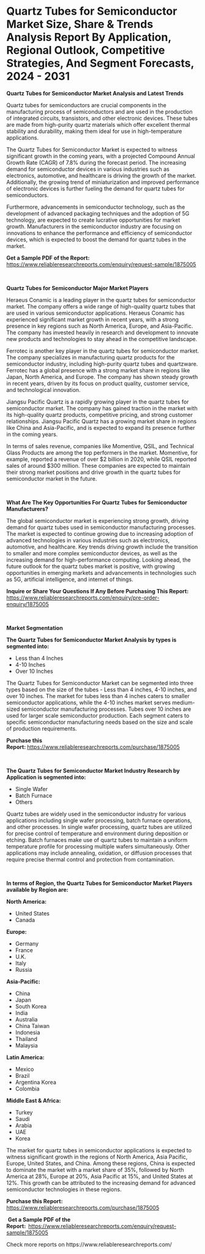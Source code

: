 <p><h1>Quartz Tubes for Semiconductor Market Size, Share & Trends Analysis Report By Application, Regional Outlook, Competitive Strategies, And Segment Forecasts, 2024 - 2031</h1></p><p><strong>Quartz Tubes for Semiconductor Market Analysis and Latest Trends</strong></p>
<p><p>Quartz tubes for semiconductors are crucial components in the manufacturing process of semiconductors and are used in the production of integrated circuits, transistors, and other electronic devices. These tubes are made from high-purity quartz materials which offer excellent thermal stability and durability, making them ideal for use in high-temperature applications.</p><p>The Quartz Tubes for Semiconductor Market is expected to witness significant growth in the coming years, with a projected Compound Annual Growth Rate (CAGR) of 7.8% during the forecast period. The increasing demand for semiconductor devices in various industries such as electronics, automotive, and healthcare is driving the growth of the market. Additionally, the growing trend of miniaturization and improved performance of electronic devices is further fueling the demand for quartz tubes for semiconductors.</p><p>Furthermore, advancements in semiconductor technology, such as the development of advanced packaging techniques and the adoption of 5G technology, are expected to create lucrative opportunities for market growth. Manufacturers in the semiconductor industry are focusing on innovations to enhance the performance and efficiency of semiconductor devices, which is expected to boost the demand for quartz tubes in the market.</p></p>
<p><strong>Get a Sample PDF of the Report:&nbsp;</strong> <a href="https://www.reliableresearchreports.com/enquiry/request-sample/1875005">https://www.reliableresearchreports.com/enquiry/request-sample/1875005</a></p>
<p>&nbsp;</p>
<p><strong>Quartz Tubes for Semiconductor Major Market Players</strong></p>
<p><p>Heraeus Conamic is a leading player in the quartz tubes for semiconductor market. The company offers a wide range of high-quality quartz tubes that are used in various semiconductor applications. Heraeus Conamic has experienced significant market growth in recent years, with a strong presence in key regions such as North America, Europe, and Asia-Pacific. The company has invested heavily in research and development to innovate new products and technologies to stay ahead in the competitive landscape.</p><p>Ferrotec is another key player in the quartz tubes for semiconductor market. The company specializes in manufacturing quartz products for the semiconductor industry, including high-purity quartz tubes and quartzware. Ferrotec has a global presence with a strong market share in regions like Japan, North America, and Europe. The company has shown steady growth in recent years, driven by its focus on product quality, customer service, and technological innovation.</p><p>Jiangsu Pacific Quartz is a rapidly growing player in the quartz tubes for semiconductor market. The company has gained traction in the market with its high-quality quartz products, competitive pricing, and strong customer relationships. Jiangsu Pacific Quartz has a growing market share in regions like China and Asia-Pacific, and is expected to expand its presence further in the coming years.</p><p>In terms of sales revenue, companies like Momentive, QSIL, and Technical Glass Products are among the top performers in the market. Momentive, for example, reported a revenue of over $2 billion in 2020, while QSIL reported sales of around $300 million. These companies are expected to maintain their strong market positions and drive growth in the quartz tubes for semiconductor market in the future.</p></p>
<p>&nbsp;</p>
<p><strong>What Are The Key Opportunities For Quartz Tubes for Semiconductor Manufacturers?</strong></p>
<p><p>The global semiconductor market is experiencing strong growth, driving demand for quartz tubes used in semiconductor manufacturing processes. The market is expected to continue growing due to increasing adoption of advanced technologies in various industries such as electronics, automotive, and healthcare. Key trends driving growth include the transition to smaller and more complex semiconductor devices, as well as the increasing demand for high-performance computing. Looking ahead, the future outlook for the quartz tubes market is positive, with growing opportunities in emerging markets and advancements in technologies such as 5G, artificial intelligence, and internet of things.</p></p>
<p><strong>Inquire or Share Your Questions If Any Before Purchasing This Report:</strong> <a href="https://www.reliableresearchreports.com/enquiry/pre-order-enquiry/1875005">https://www.reliableresearchreports.com/enquiry/pre-order-enquiry/1875005</a></p>
<p>&nbsp;</p>
<p><strong>Market Segmentation</strong></p>
<p><strong>The Quartz Tubes for Semiconductor Market Analysis by types is segmented into:</strong></p>
<p><ul><li>Less than 4 Inches</li><li>4-10 Inches</li><li>Over 10 Inches</li></ul></p>
<p><p>The Quartz Tubes for Semiconductor Market can be segmented into three types based on the size of the tubes - Less than 4 inches, 4-10 inches, and over 10 inches. The market for tubes less than 4 inches caters to smaller semiconductor applications, while the 4-10 inches market serves medium-sized semiconductor manufacturing processes. Tubes over 10 inches are used for larger scale semiconductor production. Each segment caters to specific semiconductor manufacturing needs based on the size and scale of production requirements.</p></p>
<p><strong>Purchase this Report:&nbsp;</strong><a href="https://www.reliableresearchreports.com/purchase/1875005">https://www.reliableresearchreports.com/purchase/1875005</a></p>
<p>&nbsp;</p>
<p><strong>The Quartz Tubes for Semiconductor Market Industry Research by Application is segmented into:</strong></p>
<p><ul><li>Single Wafer</li><li>Batch Furnace</li><li>Others</li></ul></p>
<p><p>Quartz tubes are widely used in the semiconductor industry for various applications including single wafer processing, batch furnace operations, and other processes. In single wafer processing, quartz tubes are utilized for precise control of temperature and environment during deposition or etching. Batch furnaces make use of quartz tubes to maintain a uniform temperature profile for processing multiple wafers simultaneously. Other applications may include annealing, oxidation, or diffusion processes that require precise thermal control and protection from contamination.</p></p>
<p>&nbsp;</p>
<p><strong>In terms of Region, the Quartz Tubes for Semiconductor Market Players available by Region are:</strong></p>
<p>
    <p> <strong> North America: </strong>
        <ul>
            <li>United States</li>
            <li>Canada</li>
        </ul>
        </p> 
    <p> <strong> Europe: </strong>
        <ul>
            <li>Germany</li>
            <li>France</li>
            <li>U.K.</li>
            <li>Italy</li>
            <li>Russia</li>
        </ul>
        </p> 
    <p> <strong> Asia-Pacific: </strong>
        <ul>
            <li>China</li>
            <li>Japan</li>
            <li>South Korea</li>
            <li>India</li>
            <li>Australia</li>
            <li>China Taiwan</li>
            <li>Indonesia</li>
            <li>Thailand</li>
            <li>Malaysia</li>
        </ul>
        </p> 
    <p> <strong> Latin America: </strong>
        <ul>
            <li>Mexico</li>
            <li>Brazil</li>
            <li>Argentina Korea</li>
            <li>Colombia</li>
        </ul>
        </p> 
    <p> <strong> Middle East & Africa: </strong>
        <ul>
            <li>Turkey</li>
            <li>Saudi</li>
            <li>Arabia</li>
            <li>UAE</li>
            <li>Korea</li>
        </ul>
    </p>
    </p>
<p><p>The market for quartz tubes in semiconductor applications is expected to witness significant growth in the regions of North America, Asia Pacific, Europe, United States, and China. Among these regions, China is expected to dominate the market with a market share of 35%, followed by North America at 28%, Europe at 20%, Asia Pacific at 15%, and United States at 12%. This growth can be attributed to the increasing demand for advanced semiconductor technologies in these regions.</p></p>
<p><strong>Purchase this Report: </strong><a href="https://www.reliableresearchreports.com/purchase/1875005">https://www.reliableresearchreports.com/purchase/1875005</a></p>
<p>&nbsp;<strong>Get a Sample PDF of the Report:&nbsp;&nbsp;</strong><a href="https://www.reliableresearchreports.com/enquiry/request-sample/1875005">https://www.reliableresearchreports.com/enquiry/request-sample/1875005</a></p>
<p><strong></strong></p>
<p>Check more reports on https://www.reliableresearchreports.com/</p>